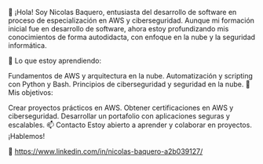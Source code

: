 👋 ¡Hola! Soy Nicolas Baquero, entusiasta del desarrollo de software en proceso de especialización en AWS y ciberseguridad.
Aunque mi formación inicial fue en desarrollo de software, ahora estoy profundizando mis conocimientos de forma autodidacta, con enfoque en la nube y la seguridad informática.

📌 Lo que estoy aprendiendo:

Fundamentos de AWS y arquitectura en la nube.
Automatización y scripting con Python y Bash.
Principios de ciberseguridad y seguridad en la nube.
🚀 Mis objetivos:

Crear proyectos prácticos en AWS.
Obtener certificaciones en AWS y ciberseguridad.
Desarrollar un portafolio con aplicaciones seguras y escalables.
📫 Contacto
Estoy abierto a aprender y colaborar en proyectos. ¡Hablemos!

🔗 https://www.linkedin.com/in/nicolas-baquero-a2b039127/ 


<!---
Nicolas1016/Nicolas1016 is a ✨ special ✨ repository because its `README.md` (this file) appears on your GitHub profile.
You can click the Preview link to take a look at your changes.
--->
